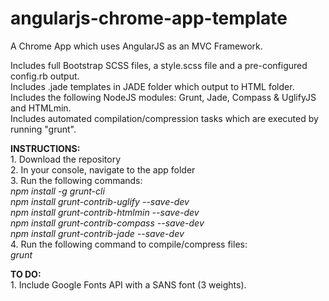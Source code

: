 angularjs-chrome-app-template
=============================

A Chrome App which uses AngularJS as an MVC Framework.

Includes full Bootstrap SCSS files, a style.scss file and a pre-configured config.rb output.
<br>Includes .jade templates in JADE folder which output to HTML folder.
<br>Includes the following NodeJS modules: Grunt, Jade, Compass & UglifyJS and HTMLmin.
<br>Includes automated compilation/compression tasks which are executed by running "grunt".

<b>INSTRUCTIONS:</b>
<br>1. Download the repository
<br>2. In your console, navigate to the app folder
<br>3. Run the following commands:
<br><i>npm install -g grunt-cli</i>
<br><i>npm install grunt-contrib-uglify --save-dev</i>
<br><i>npm install grunt-contrib-htmlmin --save-dev</i>
<br><i>npm install grunt-contrib-compass --save-dev</i>
<br><i>npm install grunt-contrib-jade --save-dev</i>
<br>4. Run the following command to compile/compress files:
<br><i>grunt</i>

<b>TO DO:</b>
<br>1. Include Google Fonts API with a SANS font (3 weights).